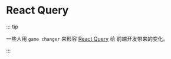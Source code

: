 # React Query

::: tip

一些人用 `game changer` 来形容 [React Query](https://tanstack.com/query/v4/docs/overview) 给 前端开发带来的变化。

:::
